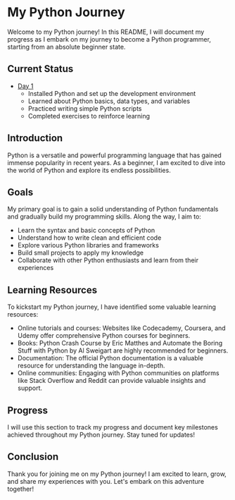 # My Python Journey

Welcome to my Python journey! In this README, I will document my progress as I embark on my journey to become a Python programmer, starting from an absolute beginner state.

## Current Status

<!-- link to day 1 folder -->
- [Day 1](python-practices/day-1/)
    - Installed Python and set up the development environment
    - Learned about Python basics, data types, and variables
    - Practiced writing simple Python scripts
    - Completed exercises to reinforce learning

## Introduction

Python is a versatile and powerful programming language that has gained immense popularity in recent years. As a beginner, I am excited to dive into the world of Python and explore its endless possibilities.

## Goals

My primary goal is to gain a solid understanding of Python fundamentals and gradually build my programming skills. Along the way, I aim to:

- Learn the syntax and basic concepts of Python
- Understand how to write clean and efficient code
- Explore various Python libraries and frameworks
- Build small projects to apply my knowledge
- Collaborate with other Python enthusiasts and learn from their experiences

## Learning Resources

To kickstart my Python journey, I have identified some valuable learning resources:

- Online tutorials and courses: Websites like Codecademy, Coursera, and Udemy offer comprehensive Python courses for beginners.
- Books: Python Crash Course by Eric Matthes and Automate the Boring Stuff with Python by Al Sweigart are highly recommended for beginners.
- Documentation: The official Python documentation is a valuable resource for understanding the language in-depth.
- Online communities: Engaging with Python communities on platforms like Stack Overflow and Reddit can provide valuable insights and support.

## Progress

I will use this section to track my progress and document key milestones achieved throughout my Python journey. Stay tuned for updates!

## Conclusion

Thank you for joining me on my Python journey! I am excited to learn, grow, and share my experiences with you. Let's embark on this adventure together!
